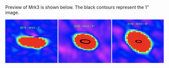Preview of Mrk3 is shown below. The black contours represent the 1" image. 

![Mrk3](Mrk3.png "Mrk3")

